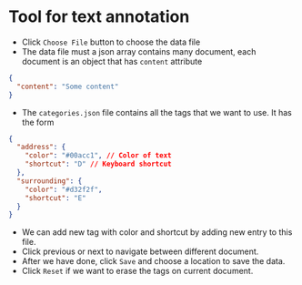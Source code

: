# Tool for text annotation
- Click `Choose File` button to choose the data file
- The data file must a json array contains many document, each document is an object that has `content` attribute
```json
{
  "content": "Some content"
}
```
- The `categories.json` file contains all the tags that we want to use. It has the form
```json
{
  "address": {
    "color": "#00acc1", // Color of text
    "shortcut": "D" // Keyboard shortcut
  },
  "surrounding": {
    "color": "#d32f2f",
    "shortcut": "E"
  }
}
```
- We can add new tag with color and shortcut by adding new entry to this file.
- Click previous or next to navigate between different document.
- After we have done, click `Save` and choose a location to save the data.
- Click `Reset` if we want to erase the tags on current document.

